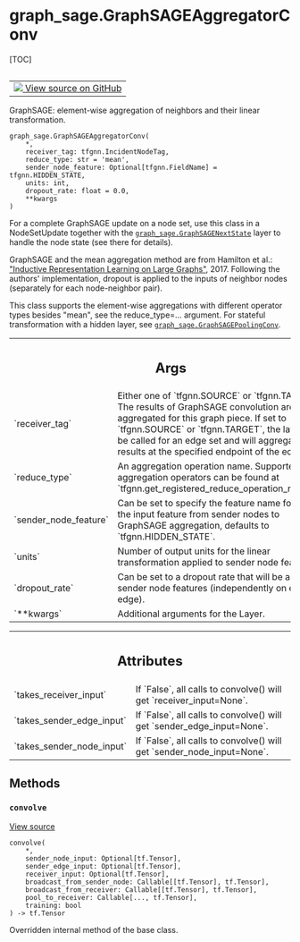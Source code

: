 # graph_sage.GraphSAGEAggregatorConv

[TOC]

<!-- Insert buttons and diff -->

<table class="tfo-notebook-buttons tfo-api nocontent" align="left">
<td>
  <a target="_blank" href="https://github.com/tensorflow/gnn/tree/master/tensorflow_gnn/models/graph_sage/layers.py#L25-L122">
    <img src="https://www.tensorflow.org/images/GitHub-Mark-32px.png" />
    View source on GitHub
  </a>
</td>
</table>

GraphSAGE: element-wise aggregation of neighbors and their linear
transformation.

<pre class="devsite-click-to-copy prettyprint lang-py tfo-signature-link">
<code>graph_sage.GraphSAGEAggregatorConv(
    *,
    receiver_tag: tfgnn.IncidentNodeTag,
    reduce_type: str = &#x27;mean&#x27;,
    sender_node_feature: Optional[tfgnn.FieldName] = tfgnn.HIDDEN_STATE,
    units: int,
    dropout_rate: float = 0.0,
    **kwargs
)
</code></pre>

<!-- Placeholder for "Used in" -->

For a complete GraphSAGE update on a node set, use this class in a NodeSetUpdate
together with the
<a href="../graph_sage/GraphSAGENextState.md"><code>graph_sage.GraphSAGENextState</code></a>
layer to handle the node state (see there for details).

GraphSAGE and the mean aggregation method are from Hamilton et al.:
["Inductive Representation Learning on Large Graphs"](https://arxiv.org/abs/1706.02216),
2017. Following the authors' implementation, dropout is applied to the inputs of
neighbor nodes (separately for each node-neighbor pair).

This class supports the element-wise aggregations with different operator types
besides "mean", see the reduce_type=... argument. For stateful transformation
with a hidden layer, see
<a href="../graph_sage/GraphSAGEPoolingConv.md"><code>graph_sage.GraphSAGEPoolingConv</code></a>.

<!-- Tabular view -->
 <table class="responsive fixed orange">
<colgroup><col width="214px"><col></colgroup>
<tr><th colspan="2"><h2 class="add-link">Args</h2></th></tr>

<tr>
<td>
`receiver_tag`<a id="receiver_tag"></a>
</td>
<td>
Either one of `tfgnn.SOURCE` or `tfgnn.TARGET`. The results
of GraphSAGE convolution are aggregated for this graph piece. If set to
`tfgnn.SOURCE` or `tfgnn.TARGET`, the layer will be called for an edge
set and will aggregate results at the specified endpoint of the edges.
</td>
</tr><tr>
<td>
`reduce_type`<a id="reduce_type"></a>
</td>
<td>
An aggregation operation name. Supported list of aggregation
operators can be found at
`tfgnn.get_registered_reduce_operation_names()`.
</td>
</tr><tr>
<td>
`sender_node_feature`<a id="sender_node_feature"></a>
</td>
<td>
Can be set to specify the feature name for use as the
input feature from sender nodes to GraphSAGE aggregation, defaults to
`tfgnn.HIDDEN_STATE`.
</td>
</tr><tr>
<td>
`units`<a id="units"></a>
</td>
<td>
Number of output units for the linear transformation applied to
sender node features.
</td>
</tr><tr>
<td>
`dropout_rate`<a id="dropout_rate"></a>
</td>
<td>
Can be set to a dropout rate that will be applied to sender
node features (independently on each edge).
</td>
</tr><tr>
<td>
`**kwargs`<a id="**kwargs"></a>
</td>
<td>
Additional arguments for the Layer.
</td>
</tr>
</table>

<!-- Tabular view -->
 <table class="responsive fixed orange">
<colgroup><col width="214px"><col></colgroup>
<tr><th colspan="2"><h2 class="add-link">Attributes</h2></th></tr>

<tr>
<td>
`takes_receiver_input`<a id="takes_receiver_input"></a>
</td>
<td>
If `False`, all calls to convolve() will get `receiver_input=None`.
</td>
</tr><tr>
<td>
`takes_sender_edge_input`<a id="takes_sender_edge_input"></a>
</td>
<td>
If `False`, all calls to convolve() will get `sender_edge_input=None`.
</td>
</tr><tr>
<td>
`takes_sender_node_input`<a id="takes_sender_node_input"></a>
</td>
<td>
If `False`, all calls to convolve() will get `sender_node_input=None`.
</td>
</tr>
</table>

## Methods

<h3 id="convolve"><code>convolve</code></h3>

<a target="_blank" class="external" href="https://github.com/tensorflow/gnn/tree/master/tensorflow_gnn/models/graph_sage/layers.py#L109-L122">View
source</a>

<pre class="devsite-click-to-copy prettyprint lang-py tfo-signature-link">
<code>convolve(
    *,
    sender_node_input: Optional[tf.Tensor],
    sender_edge_input: Optional[tf.Tensor],
    receiver_input: Optional[tf.Tensor],
    broadcast_from_sender_node: Callable[[tf.Tensor], tf.Tensor],
    broadcast_from_receiver: Callable[[tf.Tensor], tf.Tensor],
    pool_to_receiver: Callable[..., tf.Tensor],
    training: bool
) -> tf.Tensor
</code></pre>

Overridden internal method of the base class.
